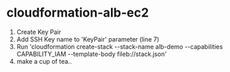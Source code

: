 # cloudformation-alb-ec2

1) Create Key Pair 
2) Add SSH Key name to 'KeyPair' parameter (line 7)
3) Run 'cloudformation create-stack --stack-name alb-demo --capabilities CAPABILITY_IAM --template-body fileb://stack.json'
4) make a cup of tea..
